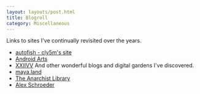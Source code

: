 ```yaml
---
layout: layouts/post.html
title: Blogroll
category: Miscellaneous
---
```

Links to sites I've continually revisited over the years.
- [autofish - cly5m's site](http://www.autofish.net/index.html)
- [Android Arts](http://www.androidarts.com)
- [XXIIVV](http://www.xxiivv.com)
  And other wonderful blogs and digital gardens I've discovered.
- [maya.land](https://maya.land/)
- [The Anarchist Library](https://theanarchistlibrary.org/special/index)
- [Alex Schroeder](https://alexschroeder.ch/wiki/SiteMap)
